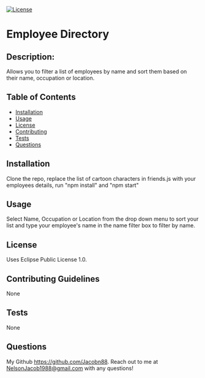 
  [![License](https://img.shields.io/badge/License-EPL%201.0-red.svg)](https://opensource.org/licenses/EPL-1.0)
  # Employee Directory
  
  ## Description:
  Allows you to filter a list of employees by name and sort them based on their name, occupation or location.
  
  ## Table of Contents
  
  - [Installation](#installation)
  - [Usage](#usage)
  - [License](#license)
  - [Contributing](#contributing)
  - [Tests](#tests)
  - [Questions](#questions) 

  ## Installation
  Clone the repo, replace the list of cartoon characters in friends.js with your employees details, run "npm install" and "npm start"
  ## Usage
  Select Name, Occupation or Location from the drop down menu to sort your list and type your employee's name in the name filter box to filter by name.
  ## License
  Uses Eclipse Public License 1.0.
  ## Contributing Guidelines
  None
  ## Tests
  None
  ## Questions
  My Github https://github.com/Jacobn88.
  Reach out to me at NelsonJacob1988@gmail.com with any questions!